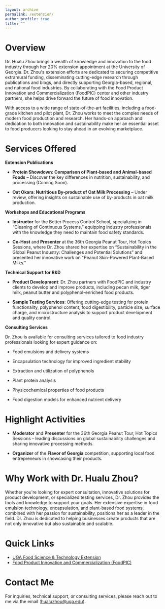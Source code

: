 ```yaml
---
layout: archive
permalink: /extension/
author_profile: true
title: ""
---
```


Overview
======
Dr. Hualu Zhou brings a wealth of knowledge and innovation to the food industry through her 20% extension appointment at the University of Georgia. Dr. Zhou's extension efforts are dedicated to securing competitive extramural funding, disseminating cutting-edge research through publications and blogs, and directly supporting Georgia-based, regional, and national food industries. By collaborating with the Food Product Innovation and Commercialization (FoodPIC) center and other industry partners, she helps drive forward the future of food innovation.

With access to a wide range of state-of-the-art facilities, including a food-grade kitchen and pilot plant, Dr. Zhou works to meet the complex needs of modern food production and research. Her hands-on approach and dedication to both innovation and sustainability make her an essential asset to food producers looking to stay ahead in an evolving marketplace.

Services Offered
======
**Extension Publications**

+ **Protein Showdown: Comparison of Plant-based and Animal-based Foods** – Discover the key differences in nutrition, sustainability, and processing (Coming Soon).

+ **Oat Okara: Nutritious By-product of Oat Milk Processing** – Under review, offering insights on sustainable use of by-products in oat milk production.

**Workshops and Educational Programs**

+ **Instructor** for the Better Process Control School, specializing in “Cleaning of Continuous Systems,” equipping industry professionals with the knowledge they need to maintain food safety standards.

+ **Co-Host** and **Presenter** at the 36th Georgia Peanut Tour, Hot Topics Sessions, where Dr. Zhou shared her expertise on “Sustainability in the Global Peanut Industry: Challenges and Potential Solutions” and presented her innovative work on "Peanut Skin-Powered Plant-Based Milks."

**Technical Support for R&D**

+ **Product Development**: Dr. Zhou partners with FoodPIC and industry clients to develop and improve products, including pecan milk, tiger milk, peanut butter and polyphenol-enriched food products.

+ **Sample Testing Services**: Offering cutting-edge testing for protein functionality, polyphenol content, food digestibility, particle size, surface charge, and microstructure analysis to support product development and quality control.

**Consulting Services**

Dr. Zhou is available for consulting services tailored to food industry professionals looking for expert guidance on:

+ Food emulsions and delivery systems

+ Encapsulation technology for improved ingredient stability

+ Extraction and utilization of polyphenols

+ Plant protein analysis

+ Physicochemical properties of food products

+ Food digestion models for enhanced nutrient delivery
 
Highlight Activities
======
+ **Moderator** and **Presenter** for the 36th Georgia Peanut Tour, Hot Topics Sessions – leading discussions on global sustainability challenges and sharing innovative processing methods.

+ **Organizer** of the **Flavor of Georgia** competition, supporting local food entrepreneurs in showcasing their products.
 
Why Work with Dr. Hualu Zhou?
======
Whether you're looking for expert consultation, innovative solutions for product development, or specialized testing services, Dr. Zhou provides the tools and knowledge to support your goals. Her extensive expertise in food emulsion technology, encapsulation, and plant-based food systems, combined with her passion for sustainability, positions her as a leader in the field. Dr. Zhou is dedicated to helping businesses create products that are not only innovative but also sustainable and scalable.

Quick Links
======
+ [UGA Food Science & Technology Extension](https://foodscience.caes.uga.edu/extension.html)
+ [Food Product Innovation and Commercialization (FoodPIC)](https://foodpic.uga.edu/)
 
Contact Me
======
For inquiries, technical support, or consulting services, please reach out to me via the email (hualuzhou@uga.edu).



